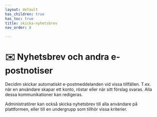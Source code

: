 ```yaml
---
layout: default
has_children: true
has_toc: true
title: skicka-nyhetsbrev
nav_order: 8

---
```

# ✉️ Nyhetsbrev och andra e-postnotiser

Decidim skickar automatiskt e-postmeddelanden vid vissa tillfällen. T.ex. när en användare skapar ett konto, röstar eller när sitt förslag svaras. Alla dessa kommunikationer kan redigeras.

Administratörer kan också skicka nyhetsbrev till alla användare på plattformen, eller till en undergrupp som tillhör vissa kriterier.